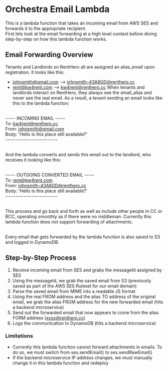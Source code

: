 # Orchestra Email Lambda
This is a lambda function that takes an incoming email from AWS SES and forwards it to the appropriate recipient.<br/>
First lets look at the email forwarding at a high level context before diving step-by-step on how this lambda function works.<br/>

## Email Forwarding Overview
Tenants and Landlords on RentHero all are assigned an alias_email upon registration. It looks like this:<br/>
- johnsmith@gmail.com --> johnsmith-43A8GD@renthero.cc
- rent@kw4rent.com --> kw4rent@renthero.cc
When tenants and landlords interact on RentHero, they always see the email_alias and never see the real email. As a result, a tenant sending an email looks like this to the lambda function: <br/><br/>

----- INCOMING EMAIL ----- <br/>
To: kw4rent@renthero.cc <br/>
From: johnsmith@gmail.com <br/>
Body: 'Hello is this place still available?' <br/>
-------------------------- <br/><br/>

And the lambda converts and sends this email out to the landlord, who receives it looking like this: <br/><br/>

----- OUTGOING CONVERTED EMAIL ----- <br/>
To: rent@kw4rent.com <br/>
From: johnsmith-43A8GD@renthero.cc <br/>
Body: 'Hello is this place still available?' <br/>
-------------------------- <br/><br/>

This process and go back and forth as well as include other people in CC or BCC, operating smoothly as if there were no middleman. Currently this lambda function does not support forwarding of attachments. <br/><br/>

Every email that gets forwarded by the lambda function is also saved to S3 and logged in DynamoDB.

## Step-by-Step Process
1. Receive incoming email from SES and grabs the messageId assigned by SES
2. Using the messageId, we grab the saved email from S3 (previously saved as part of the AWS SES Ruleset for our email domain)
3. Parse the saved email from MIME into a readable JS format
4. Using the real FROM address and the alias TO address of the original email, we grab the alias FROM address for the new forwarded email (hits a backend microservice)
5. Send out the forwarded email that now appears to come from the alias FORM address (xxxx@renthero.cc)
6. Logs the communication to DynamoDB (hits a backend microservice)

### Limitations
- Currently this lambda function cannot forward attachments in emails. To do so, we must switch from ses.sendEmail() to ses.sendRawEmail()
- If the backend microservice IP address changes, we must manually change it in this lambda function and redeploy
